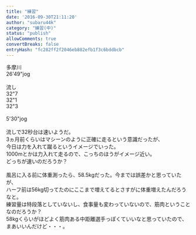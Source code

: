 ```yaml
---
title: "練習"
date: '2016-09-30T21:11:20'
author: "subaru44k"
category: "練習(中)"
status: "publish"
allowComments: true
convertBreaks: false
entryHash: "fc282ff2f2046eb882efb1f3c6bddbcb"
---
```

多摩川<br>
26'49"jog<br>
<br>
流し<br>
32"7<br>
32"1<br>
32"3<br>
<br>
5'30"jog<br>
<br>
流しで32秒台は速いようだ。<br>
3ヵ月前くらいはマシーンのように正確に走るという意識だったが、<br>
今日は力を入れて蹴るというイメージでいった。<br>
1000mとかは力入れて走るので、こっちのほうがイメージ近い。<br>
どっちが速いのだろうか？<br>
<br>
風呂に入る前に体重測ったら、58.5kgだった。今までは誤差かと思っていたが、<br>
ハーフ前は56kg切ってたのにここまで増えてるとさすがに体重増えたんだろうなと。<br>
練習量は特段落としていないし、食事量も変わっていないので、筋肉ということなのだろうか？<br>
58kgくらいがほどよく筋肉ある中距離選手っぽくていいなと思っていたので、まあいいんだけど・・・。

